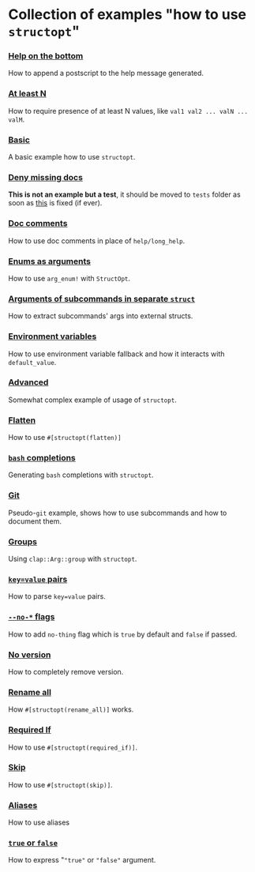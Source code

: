 # Collection of examples "how to use `structopt`"

### [Help on the bottom](after_help.rs)

How to append a postscript to the help message generated.

### [At least N](at_least_two.rs)

How to require presence of at least N values, like `val1 val2 ... valN ... valM`.

### [Basic](basic.rs)

A basic example how to use `structopt`.

### [Deny missing docs](deny_missing_docs.rs)

**This is not an example but a test**, it should be moved to `tests` folder
as soon as [this](https://github.com/rust-lang/rust/issues/24584) is fixed (if ever).

### [Doc comments](doc_comments.rs)

How to use doc comments in place of `help/long_help`.

### [Enums as arguments](enum_in_args.rs)

How to use `arg_enum!` with `StructOpt`.

### [Arguments of subcommands in separate `struct`](enum_tuple.rs)

How to extract subcommands' args into external structs.

### [Environment variables](env.rs)

How to use environment variable fallback and how it interacts with `default_value`.

### [Advanced](example.rs)

Somewhat complex example of usage of `structopt`.

### [Flatten](flatten.rs)

How to use `#[structopt(flatten)]`

### [`bash` completions](gen_completions.rs)

Generating `bash` completions with `structopt`.

### [Git](git.rs)

Pseudo-`git` example, shows how to use subcommands and how to document them.

### [Groups](group.rs)

Using `clap::Arg::group` with `structopt`.

### [`key=value` pairs](keyvalue.rs)

How to parse `key=value` pairs.

### [`--no-*` flags](negative_flag.rs)

How to add `no-thing` flag which is `true` by default and `false` if passed.

### [No version](no_version.rs)

How to completely remove version.

### [Rename all](rename_all.rs)

How `#[structopt(rename_all)]` works.

### [Required If](required_if.rs)

How to use `#[structopt(required_if)]`.

### [Skip](skip.rs)

How to use `#[structopt(skip)]`.

### [Aliases](subcommand_aliases.rs)

How to use aliases

### [`true` or `false`](true_or_false.rs)

How to express "`"true"` or `"false"` argument.
